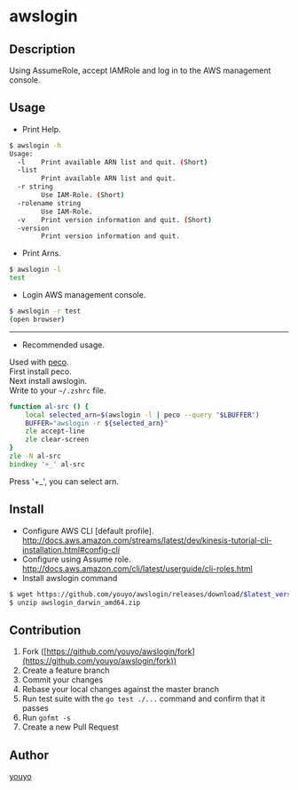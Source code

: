 # awslogin

## Description

Using AssumeRole, accept IAMRole and log in to the AWS management console.

## Usage

- Print Help.

```bash
$ awslogin -h
Usage:
  -l    Print available ARN list and quit. (Short)
  -list
    	Print available ARN list and quit.
  -r string
    	Use IAM-Role. (Short)
  -rolename string
    	Use IAM-Role.
  -v    Print version information and quit. (Short)
  -version
    	Print version information and quit.
```

- Print Arns.

```bash
$ awslogin -l
test
```

- Login AWS management console.

```bash
$ awslogin -r test
(open browser)
```

---

- Recommended usage.

Used with [peco](https://github.com/peco/peco).  
First install peco.  
Next install awslogin.  
Write to your `~/.zshrc` file.  

```zsh
function al-src () {
    local selected_arn=$(awslogin -l | peco --query "$LBUFFER")
    BUFFER="awslogin -r ${selected_arn}"
    zle accept-line
    zle clear-screen
}
zle -N al-src
bindkey '+_' al-src
```

Press '+_', you can select arn.


## Install

- Configure AWS CLI [default profile]. http://docs.aws.amazon.com/streams/latest/dev/kinesis-tutorial-cli-installation.html#config-cli
- Configure using Assume role. http://docs.aws.amazon.com/cli/latest/userguide/cli-roles.html
- Install awslogin command

```bash
$ wget https://github.com/youyo/awslogin/releases/download/$latest_version/awslogin_darwin_amd64.zip
$ unzip awslogin_darwin_amd64.zip
```

## Contribution

1. Fork ([https://github.com/youyo/awslogin/fork](https://github.com/youyo/awslogin/fork))
1. Create a feature branch
1. Commit your changes
1. Rebase your local changes against the master branch
1. Run test suite with the `go test ./...` command and confirm that it passes
1. Run `gofmt -s`
1. Create a new Pull Request

## Author

[youyo](https://github.com/youyo)
